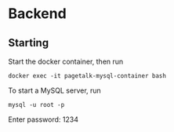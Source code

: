 # Backend

## Starting

Start the docker container, then run

```terminal
docker exec -it pagetalk-mysql-container bash
```

To start a MySQL server, run

```
mysql -u root -p
```

Enter password: 1234
